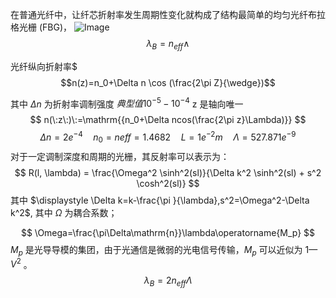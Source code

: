 在普通光纤中，让纤芯折射率发生周期性变化就构成了结构最简单的均匀光纤布拉格光栅 (FBG)，
![Image](https://pic4.zhimg.com/80/v2-4a4b7198e83bcc1b637d9528aa539a57.png)
$$\lambda_B=n_{eff}\wedge $$

光纤纵向折射率$
$$n(z)=n_0+\Delta n \cos (\frac{2\pi Z}{\wedge})$$

其中 $\Delta n$ 为折射率调制强度 $典型值 10^{-5}-10^{-4}$
z 是轴向唯一
$$
n(\:z\:)\:=\mathrm{{n_0+\Delta ncos(\frac{2\pi z}\Lambda)}}
$$
$$
\Delta n=2e^{-4}  \quad n_{0}=neff=1.4682\quad L=1e^{-2}m\quad  \Lambda=527.87 1e^{-9}
$$ 对于一定调制深度和周期的光栅，其反射率可以表示为：
$$
R(l, \lambda) = \frac{\Omega^2 \sinh^2(sl)}{\Delta k^2 \sinh^2(sl) + s^2 \cosh^2(sl)}
$$
其中 $\displaystyle \Delta k=k-\frac{\pi }{\lambda},s^2=\Omega^2-\Delta k^2$, 其中 $\Omega$ 为耦合系数；

$$
\Omega=\frac{\pi\Delta\mathrm{n}}\lambda\operatorname{M_p}
$$
$M_p$ 是光导导模的集团，由于光通信是微弱的光电信号传输，$M_p$ 可以近似为 $1 — V^2$ 。
$$
\lambda_B=2n_{eff}\Lambda 
$$